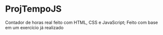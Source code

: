 # ProjTempoJS
Contador de horas real feito com HTML, CSS e JavaScript;
Feito com base em um exercício já realizado 

